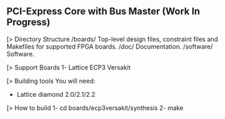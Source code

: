 PCI-Express Core with Bus Master (Work In Progress)
-----------------------------
[> Directory Structure
 /boards/     Top-level design files, constraint files and Makefiles
              for supported FPGA boards.
 /doc/        Documentation.
 /software/   Software.

[> Support Boards
1- Lattice ECP3 Versakit

[> Building tools
You will need:
 - Lattice diamond 2.0/2.1/2.2

[> How to build
1- cd boards/ecp3versakit/synthesis
2- make

